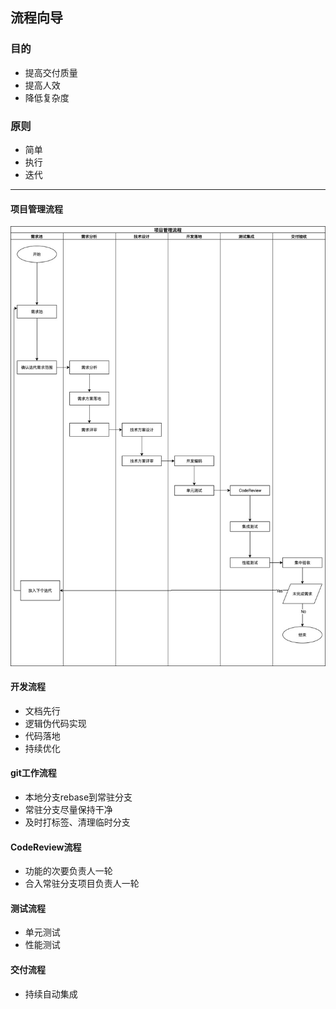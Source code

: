## 流程向导

### 目的
- 提高交付质量
- 提高人效
- 降低复杂度
### 原则
- 简单
- 执行
- 迭代
------
#### 项目管理流程
![项目流程](./img/Next项目管理流程.jpg)
#### 开发流程
- 文档先行
- 逻辑伪代码实现
- 代码落地
- 持续优化
#### git工作流程
- 本地分支rebase到常驻分支
- 常驻分支尽量保持干净
- 及时打标签、清理临时分支
#### CodeReview流程
- 功能的次要负责人一轮
- 合入常驻分支项目负责人一轮
#### 测试流程
- 单元测试
- 性能测试
#### 交付流程
- 持续自动集成
